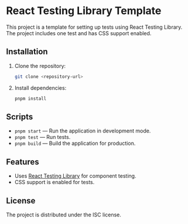 # React Testing Library Template

This project is a template for setting up tests using React Testing Library. The project includes one test and has CSS support enabled.

## Installation

1. Clone the repository:
   ```bash
   git clone <repository-url>
   ```
2. Install dependencies:
   ```bash
   pnpm install
   ```

## Scripts

- `pnpm start` — Run the application in development mode.
- `pnpm test` — Run tests.
- `pnpm build` — Build the application for production.

## Features

- Uses [React Testing Library](https://testing-library.com/docs/react-testing-library/intro/) for component testing.
- CSS support is enabled for tests.

## License

The project is distributed under the ISC license.
